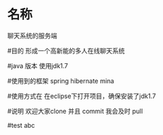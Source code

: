 # 名称
聊天系统的服务端

#目的
形成一个高新能的多人在线聊天系统

#java 版本
使用jdk1.7

#使用到的框架
spring hibernate mina

#使用方式在
在eclipse下打开项目，确保安装了jdk1.7


#说明
欢迎大家clone 并且  commit  我会及时 pull

#test
abc